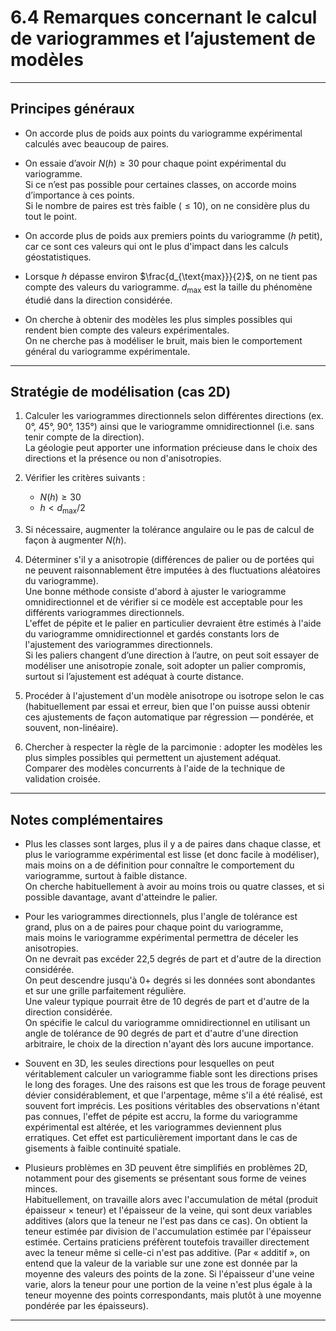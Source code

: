 # 6.4 Remarques concernant le calcul de variogrammes et l’ajustement de modèles

---

## Principes généraux

- On accorde plus de poids aux points du variogramme expérimental calculés avec beaucoup de paires.  

- On essaie d’avoir $N(h) \geq 30$ pour chaque point expérimental du variogramme.  
  Si ce n’est pas possible pour certaines classes, on accorde moins d’importance à ces points.  
  Si le nombre de paires est très faible ($\leq 10$), on ne considère plus du tout le point.  

- On accorde plus de poids aux premiers points du variogramme ($h$ petit), car ce sont ces valeurs qui ont le plus d'impact dans les calculs géostatistiques.  

- Lorsque $h$ dépasse environ $\frac{d_{\text{max}}}{2}$, on ne tient pas compte des valeurs du variogramme.
  $d_{\text{max}}$ est la taille du phénomène étudié dans la direction considérée.  

- On cherche à obtenir des modèles les plus simples possibles qui rendent bien compte des valeurs expérimentales.  
  On ne cherche pas à modéliser le bruit, mais bien le comportement général du variogramme expérimentale.

---

## Stratégie de modélisation (cas 2D)

1. Calculer les variogrammes directionnels selon différentes directions (ex. 0°, 45°, 90°, 135°) ainsi que le variogramme omnidirectionnel (i.e. sans tenir compte de la direction).  
   La géologie peut apporter une information précieuse dans le choix des directions et la présence ou non d'anisotropies.

2. Vérifier les critères suivants :  
   - $N(h) \geq 30$  
   - $h < d_{\text{max}}/2$

3. Si nécessaire, augmenter la tolérance angulaire ou le pas de calcul de façon à augmenter $N(h)$.

4. Déterminer s'il y a anisotropie (différences de palier ou de portées qui ne peuvent raisonnablement être imputées à des fluctuations aléatoires du variogramme).  
   Une bonne méthode consiste d'abord à ajuster le variogramme omnidirectionnel et de vérifier si ce modèle est acceptable pour les différents variogrammes directionnels.  
   L'effet de pépite et le palier en particulier devraient être estimés à l'aide du variogramme omnidirectionnel et gardés constants lors de l'ajustement des variogrammes directionnels.  
   Si les paliers changent d’une direction à l’autre, on peut soit essayer de modéliser une anisotropie zonale, soit adopter un palier compromis, surtout si l’ajustement est adéquat à courte distance.

5. Procéder à l'ajustement d'un modèle anisotrope ou isotrope selon le cas (habituellement par essai et erreur, bien que l'on puisse aussi obtenir ces ajustements de façon automatique par régression — pondérée, et souvent, non-linéaire).

6. Chercher à respecter la règle de la parcimonie : adopter les modèles les plus simples possibles qui permettent un ajustement adéquat.  
   Comparer des modèles concurrents à l'aide de la technique de validation croisée.

---

## Notes complémentaires

- Plus les classes sont larges, plus il y a de paires dans chaque classe, et plus le variogramme expérimental est lisse (et donc facile à modéliser), mais moins on a de définition pour connaître le comportement du variogramme, surtout à faible distance.  
  On cherche habituellement à avoir au moins trois ou quatre classes, et si possible davantage, avant d'atteindre le palier.

- Pour les variogrammes directionnels, plus l'angle de tolérance est grand, plus on a de paires pour chaque point du variogramme,  
  mais moins le variogramme expérimental permettra de déceler les anisotropies.  
  On ne devrait pas excéder 22,5 degrés de part et d'autre de la direction considérée.  
  On peut descendre jusqu'à 0+ degrés si les données sont abondantes et sur une grille parfaitement régulière.  
  Une valeur typique pourrait être de 10 degrés de part et d'autre de la direction considérée.  
  On spécifie le calcul du variogramme omnidirectionnel en utilisant un angle de tolérance de 90 degrés de part et d'autre d'une direction arbitraire, le choix de la direction n'ayant dès lors aucune importance.

- Souvent en 3D, les seules directions pour lesquelles on peut véritablement calculer un variogramme fiable sont les directions prises le long des forages. Une des raisons est que les trous de forage peuvent dévier considérablement, et que l'arpentage, même s'il a été réalisé, est souvent fort imprécis. Les positions véritables des observations n'étant pas connues, l'effet de pépite est accru, la forme du variogramme expérimental est altérée, et les variogrammes deviennent plus erratiques. Cet effet est particulièrement important dans le cas de gisements à faible continuité spatiale.

- Plusieurs problèmes en 3D peuvent être simplifiés en problèmes 2D, notamment pour des gisements se présentant sous forme de veines minces.  
  Habituellement, on travaille alors avec l'accumulation de métal (produit épaisseur × teneur) et l'épaisseur de la veine, qui sont deux variables additives (alors que la teneur ne l'est pas dans ce cas). On obtient la teneur estimée par division de l'accumulation estimée par l'épaisseur estimée. Certains praticiens préfèrent toutefois travailler directement avec la teneur même si celle-ci n'est pas additive. (Par « additif », on entend que la valeur de la variable sur une zone est donnée par la moyenne des valeurs des points de la zone. Si l'épaisseur d'une veine varie, alors la teneur pour une portion de la veine n'est plus égale à la teneur moyenne des points correspondants, mais plutôt à une moyenne pondérée par les épaisseurs).


---
